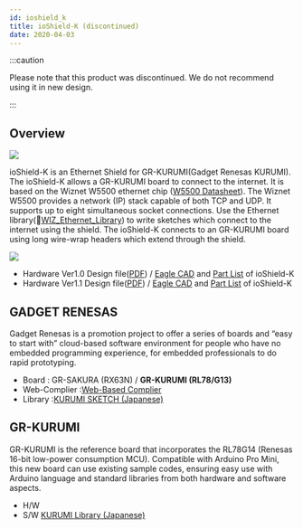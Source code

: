 ```yaml
---
id: ioshield_k
title: ioShield-K (discontinued)
date: 2020-04-03
---
```


:::caution

Please note that this product was discontinued.
We do not recommend using it in new design. 

:::

## Overview

![](https://d3cmhcsnvv7jc.cloudfront.net/docs/img/osh/ioshield-k/io_s_k.png) 

ioShield-K is an Ethernet Shield for GR-KURUMI(Gadget Renesas KURUMI). The ioShield-K allows a GR-KURUMI board to connect to the internet. It is based on the Wiznet W5500 ethernet chip ([W5500 Datasheet](./../iEthernet/W5500/Datasheet.md)). The Wiznet W5500 provides a network (IP) stack capable of both TCP and UDP. It supports up to eight simultaneous socket connections. Use the Ethernet library(📄[WIZ_Ethernet_Library](https://github.com/Wiznet/WIZ_Ethernet_Library)) to write sketches which connect to the internet using the shield. The ioShield-K connects to an GR-KURUMI board using long wire-wrap headers which extend through the shield.

![](https://d3cmhcsnvv7jc.cloudfront.net/docs/img/osh/ioshield-k/io_s_k.png)

  - Hardware Ver1.0 Design file(<a href="https://d3cmhcsnvv7jc.cloudfront.net/docs/img/osh/ioshield-k/ioshield-k.pdf" target="_blank">PDF</a>) / [Eagle CAD](/img/osh/ioshield-k/ioshield-k_eaglecad.zip) and <a href="https://d3cmhcsnvv7jc.cloudfront.net/docs/img/osh/ioshield-k/ioshield-k_v1_0_pl_130904.pdf" target="_blank">Part List</a> of ioShield-K
  - Hardware Ver1.1 Design file(<a href="https://d3cmhcsnvv7jc.cloudfront.net/docs/img/osh/ioshield-k/ioshield-k_v1.1_sch.pdf" target="_blank">PDF</a>) / [Eagle CAD](/img/osh/ioshield-k/io_shield-k_ver1_1.zip) and <a href="https://d3cmhcsnvv7jc.cloudfront.net/docs/img/osh/ioshield-k/ioshield-k_v1_1_pl_140120.pdf" target="_blank">Part List</a> of ioShield-K

## GADGET RENESAS

Gadget Renesas is a promotion project to offer a series of boards and
“easy to start with” cloud-based software environment for people who
have no embedded programming experience, for embedded professionals to
do rapid prototyping. 


 * Board        : GR-SAKURA (RX63N) / **__GR-KURUMI (RL78/G13)__**
 * Web-Complier :[Web-Based Complier](http://www.renesas.com/products/promotion/gr/index.jsp) 
 * Library      :[KURUMI SKETCH (Japanese)](http://tool-cloud.renesas.com/Renesas/ref_kurumi/gr_reference_j.html)


## GR-KURUMI

GR-KURUMI is the reference board that incorporates the RL78G14 (Renesas
16-bit low-power consumption MCU). Compatible with Arduino Pro Mini,
this new board can use existing sample codes, ensuring easy use with
Arduino language and standard libraries from both hardware and software
aspects. 

  - H/W
  - S/W [KURUMI Library (Japanese)](<http://renesasrulz.com/app_kits_and_demo_boards/gadget_renesas_user_forum/f/128/t/3968.aspx>)
